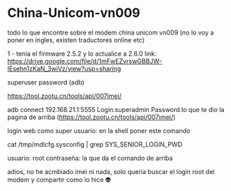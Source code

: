 # China-Unicom-vn009
todo lo que encontre sobre el modem china unicom vn009 (no lo voy a poner en ingles, existen traductores online etc)


1 - tenia el firmware 2.5.2 y lo actualice a 2.6.0 link: https://drive.google.com/file/d/1mFwEZvrswGBBJW-IEsehn1zKaN_3wiVz/view?usp=sharing




superuser password (adb) 

https://tool.zootu.cn/tools/api/007imei/

adb connect 192.168.21.1:5555
Login:superadmin
Password:lo que te dio la pagina de arriba (https://tool.zootu.cn/tools/api/007imei/)


login web como super usuario:
en la shell poner este comando

cat /tmp/mdlcfg.sysconfig | grep SYS_SENIOR_LOGIN_PWD

usuario: root
contraseña: la que da el comando de arriba

adios, no  he acmbiado imei ni nada, solo queria buscar el login root del modem y compartir como lo hice 👽
